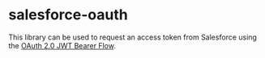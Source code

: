 # salesforce-oauth

This library can be used to request an access token from Salesforce using the [OAuth 2.0 JWT Bearer Flow](https://help.salesforce.com/s/articleView?id=sf.remoteaccess_oauth_jwt_flow.htm&type=5).
